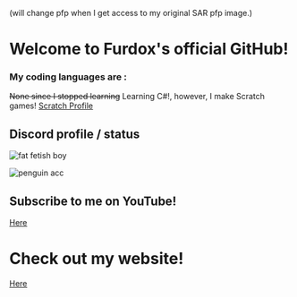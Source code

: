<!--
**NathanTurnYT/NathanTurnYT** is a ✨ _special_ ✨ repository because its `README.md` (this file) appears on your GitHub profile.

Here are some ideas to get you started:

- 🔭 I’m currently working on ...
- 🌱 I’m currently learning ...
- 👯 I’m looking to collaborate on ...
- 🤔 I’m looking for help with ...
- 💬 Ask me about ...
- 📫 How to reach me: ...
- 😄 Pronouns: ...
- ⚡ Fun fact: ...
- 💁‍♀️ Me when your mom ...
-->

(will change pfp when I get access to my original SAR pfp image.)

# Welcome to Furdox's official GitHub!

### My coding languages are :
~~None since I stopped learning~~ Learning C#!, however, I make Scratch games! [Scratch Profile](http://tiny.cc/guffcat)

## Discord profile / status

![fat fetish boy](https://discord.c99.nl/widget/theme-2/670459646284398615.png)

![penguin acc](https://discord.c99.nl/widget/theme-2/724699209168715887.png)


## Subscribe to me on YouTube!

[Here](http://tiny.cc/furdoxyt)

# **Check out my website!**

[Here](http://tiny.cc/po)
